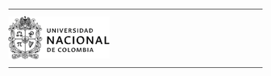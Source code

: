 
<hr>

<img src="https://raw.githubusercontent.com/fhernanb/fhernanb.github.io/master/imagenes/logounal.png" alt="drawing" width="200"/>

<hr>


